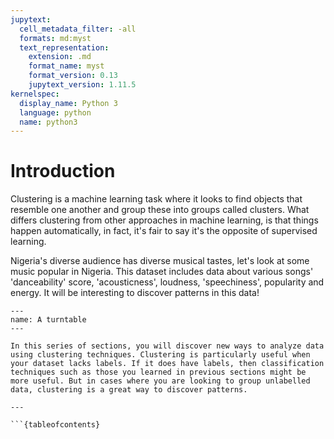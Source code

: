 ```yaml
---
jupytext:
  cell_metadata_filter: -all
  formats: md:myst
  text_representation:
    extension: .md
    format_name: myst
    format_version: 0.13
    jupytext_version: 1.11.5
kernelspec:
  display_name: Python 3
  language: python
  name: python3
---
```


# Introduction

Clustering is a machine learning task where it looks to find objects that resemble one another and group these into groups called clusters.  What differs clustering from other approaches in machine learning, is that things happen automatically, in fact, it's fair to say it's the opposite of supervised learning. 

Nigeria's diverse audience has diverse musical tastes, let's look at some music popular in Nigeria. This dataset includes data about various songs' 'danceability' score, 'acousticness', loudness, 'speechiness', popularity and energy. It will be interesting to discover patterns in this data!

```{figure} (../../../images/clustering/turntable.png)
---
name: A turntable
---
  
In this series of sections, you will discover new ways to analyze data using clustering techniques. Clustering is particularly useful when your dataset lacks labels. If it does have labels, then classification techniques such as those you learned in previous sections might be more useful. But in cases where you are looking to group unlabelled data, clustering is a great way to discover patterns.

---

```{tableofcontents}

```
